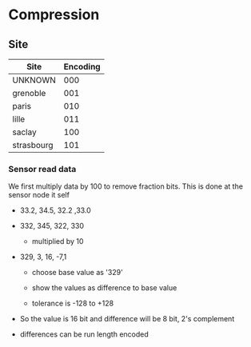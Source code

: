 # Compression

## Site

| Site       | Encoding |
| ---------- | -------- |
| UNKNOWN    | 000      |
| grenoble   | 001      |
| paris      | 010      |
| lille      | 011      |
| saclay     | 100      |
| strasbourg | 101      |

### Sensor read data

We first multiply data by 100 to remove fraction bits. This is done at the sensor node it self

- 33.2, 34.5, 32.2 ,33.0

- 332,  345,  322,  330
  
  - multiplied by 10

- 329, 3, 16, -7,1
  
  - choose base value as '329'
  
  - show the values as difference to base value
  
  - tolerance is -128 to +128

- So the value is 16 bit and difference will be 8 bit, 2's complement

- differences can be run length encoded


